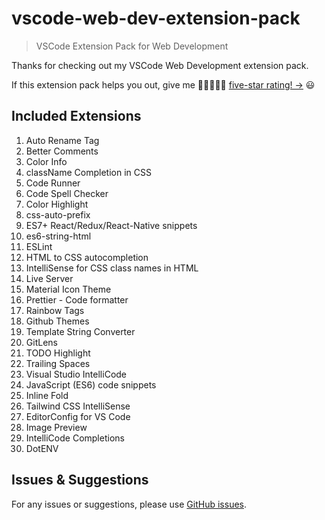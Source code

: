 # vscode-web-dev-extension-pack

> VSCode Extension Pack for Web Development

Thanks for checking out my VSCode Web Development extension pack.

If this extension pack helps you out, give me 🌟🌟🌟🌟🌟 [five-star rating! →](https://marketplace.visualstudio.com/items?itemName=c0der-himel.vscode-wev-dev-extension-pack&ssr=false#review-details) 😃

## Included Extensions

1. Auto Rename Tag
2. Better Comments
3. Color Info
4. className Completion in CSS
5. Code Runner
6. Code Spell Checker
7. Color Highlight
8. css-auto-prefix
9. ES7+ React/Redux/React-Native snippets
10. es6-string-html
11. ESLint
12. HTML to CSS autocompletion
13. IntelliSense for CSS class names in HTML
14. Live Server
15. Material Icon Theme
16. Prettier - Code formatter
17. Rainbow Tags
18. Github Themes
19. Template String Converter
20. GitLens
21. TODO Highlight
22. Trailing Spaces
23. Visual Studio IntelliCode
24. JavaScript (ES6) code snippets
25. Inline Fold
26. Tailwind CSS IntelliSense
27. EditorConfig for VS Code
28. Image Preview
29. IntelliCode Completions
30. DotENV

## Issues & Suggestions

For any issues or suggestions, please use [GitHub issues](https://github.com/c0der-himel/vscode-web-dev-extension-pack).
